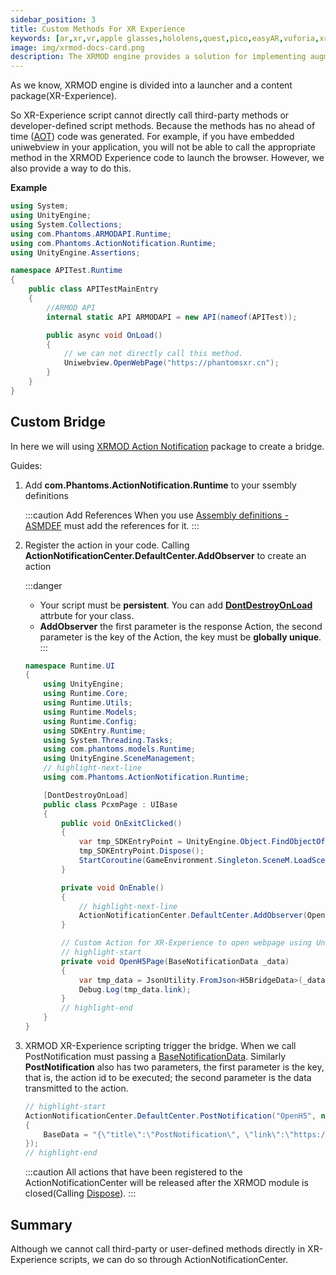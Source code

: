 ```yaml
---
sidebar_position: 3
title: Custom Methods For XR Experience
keywords: [ar,xr,vr,apple glasses,hololens,quest,pico,easyAR,vuforia,xrmod,mod,doc,XR,facebook,meta,unity]
image: img/xrmod-docs-card.png
description: The XRMOD engine provides a solution for implementing augmented reality functions on the cross platform. And you don't need to know how to build 3D content with native code, and you don't need to resubmit your app to the app store when it needs to add a new AR experience. The XRMOD engine has many AR capabilities, such as finding planes to place virtual objects, tracking images, tracking faces or multiplayer ar games.
---
```

As we know, XRMOD engine is divided into a launcher and a content package(XR-Experience).

So XR-Experience script cannot directly call third-party methods or developer-defined script methods. Because the methods has no ahead of time ([AOT](https://docs.unity3d.com/Manual/ScriptingRestrictions.html)) code was generated. For example, if you have embedded uniwebview in your application, you will not be able to call the appropriate method in the XRMOD Experience code to launch the browser. However, we also provide a way to do this.


<center>
<coverimg url={require('../../static/static/sdk/unity-sdk/custom-method.png')} width="50rem" label="Custom Method" />
</center>


**Example**

```cs
using System;
using UnityEngine;
using System.Collections;
using com.Phantoms.ARMODAPI.Runtime;
using com.Phantoms.ActionNotification.Runtime;
using UnityEngine.Assertions;

namespace APITest.Runtime
{
    public class APITestMainEntry
    {
        //ARMOD API        
        internal static API ARMODAPI = new API(nameof(APITest));

        public async void OnLoad()
        {
            // we can not directly call this method.
            Uniwebview.OpenWebPage("https://phantomsxr.cn");
        }
    }
}
```

## Custom Bridge

In here we will using [XRMOD Action Notification](https://www.npmjs.com/package/com.phantomsxr.actionnotification) package to create a bridge.

Guides:

1. Add **com.Phantoms.ActionNotification.Runtime** to your ssembly definitions

    <center>
    <coverimg url={require('../../static/static/sdk/unity-sdk/add-reference.png')} width="25rem" label="Add Reference" />
    </center>

    :::caution Add References
    When you use [Assembly definitions - ASMDEF](https://docs.unity3d.com/Manual/ScriptCompilationAssemblyDefinitionFiles.html) must add the references for it.
    :::

2. Register the action in your code. Calling **ActionNotificationCenter.DefaultCenter.AddObserver** to create an action

    :::danger
    - Your script must be **persistent**. You can add **[DontDestroyOnLoad](https://docs.unity3d.com/ScriptReference/Object.DontDestroyOnLoad.html)** attrbute for your class.
    - **AddObserver** the first parameter is the response Action, the second parameter is the key of the Action, the key must be **globally unique**.
    :::

    ```cs title=PcxmPage
    namespace Runtime.UI
    {
        using UnityEngine;
        using Runtime.Core;
        using Runtime.Utils;
        using Runtime.Models;
        using Runtime.Config;
        using SDKEntry.Runtime;
        using System.Threading.Tasks;
        using com.phantoms.models.Runtime;
        using UnityEngine.SceneManagement;
        // highlight-next-line
        using com.Phantoms.ActionNotification.Runtime;

        [DontDestroyOnLoad]
        public class PcxmPage : UIBase
        {
            public void OnExitClicked()
            {
                var tmp_SDKEntryPoint = UnityEngine.Object.FindObjectOfType<SDKEntryPoint>();
                tmp_SDKEntryPoint.Dispose();
                StartCoroutine(GameEnvironment.Singleton.SceneM.LoadSceneAsync(2));
            }

            private void OnEnable() 
            {
                // highlight-next-line
                ActionNotificationCenter.DefaultCenter.AddObserver(OpenH5Page, "OpenH5");
            }

            // Custom Action for XR-Experience to open webpage using Uniwebview
            // highlight-start
            private void OpenH5Page(BaseNotificationData _data)
            {
                var tmp_data = JsonUtility.FromJson<H5BridgeData>(_data.BaseData);
                Debug.Log(tmp_data.link);
            }
            // highlight-end
        }
    }
    ```

3. XRMOD XR-Experience scripting trigger the bridge. When we call PostNotification must passing a [BaseNotificationData](../open-api-pure-csharp/notification-data/BaseNotificationData). Similarly **PostNotification** also has two parameters, the first parameter is the key, that is, the action id to be executed; the second parameter is the data transmitted to the action.

    ```cs title=Trigger
    // highlight-start
    ActionNotificationCenter.DefaultCenter.PostNotification("OpenH5", new BaseNotificationData()
    {
        BaseData = "{\"title\":\"PostNotification\", \"link\":\"https://phantomsxr.cn\"}"
    });
    // highlight-end
    ```

    :::caution
    All actions that have been registered to the ActionNotificationCenter will be released after the XRMOD module is closed(Calling [Dispose](./api-reference/xrmod-api/SdkEntryPoint#dispose)).
    :::

## Summary

Although we cannot call third-party or user-defined methods directly in XR-Experience scripts, we can do so through ActionNotificationCenter.